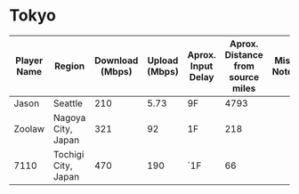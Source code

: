 # Tokyo

| Player Name | Region | Download (Mbps) | Upload (Mbps) | Aprox. Input Delay | Aprox. Distance from source miles | Misc Notes |
|-|-|-|-|-|-|-|
| Jason | Seattle | 210 | 5.73 | 9F | 4793 |  |
| Zoolaw | Nagoya City, Japan | 321 | 92 | 1F | 218 |  |
| 7110 | Tochigi City, Japan | 470 | 190 | `1F | 66 |  |
